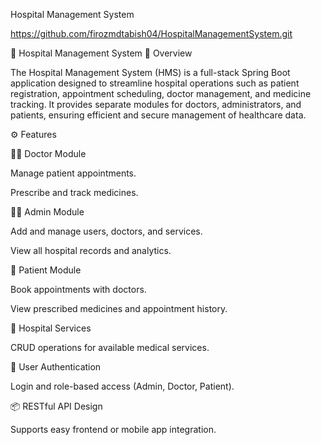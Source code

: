 Hospital Management System 


https://github.com/firozmdtabish04/HospitalManagementSystem.git

🏥 Hospital Management System
📖 Overview

The Hospital Management System (HMS) is a full-stack Spring Boot application designed to streamline hospital operations such as patient registration, appointment scheduling, doctor management, and medicine tracking. It provides separate modules for doctors, administrators, and patients, ensuring efficient and secure management of healthcare data.

⚙️ Features

👨‍⚕️ Doctor Module

Manage patient appointments.

Prescribe and track medicines.

🧑‍💻 Admin Module

Add and manage users, doctors, and services.

View all hospital records and analytics.

🧍 Patient Module

Book appointments with doctors.

View prescribed medicines and appointment history.

🧾 Hospital Services

CRUD operations for available medical services.

🔐 User Authentication

Login and role-based access (Admin, Doctor, Patient).

📦 RESTful API Design

Supports easy frontend or mobile app integration.
